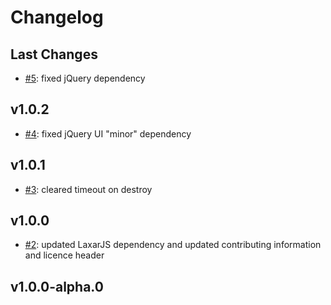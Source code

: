 # Changelog

## Last Changes

- [#5](https://github.com/LaxarJS/ax-accordion-control/issues/5): fixed jQuery dependency


## v1.0.2

- [#4](https://github.com/LaxarJS/ax-accordion-control/issues/4): fixed jQuery UI "minor" dependency


## v1.0.1

- [#3](https://github.com/LaxarJS/ax-accordion-control/issues/3): cleared timeout on destroy


## v1.0.0

- [#2](https://github.com/LaxarJS/ax-accordion-control/issues/2): updated LaxarJS dependency and updated contributing information and licence header


## v1.0.0-alpha.0
